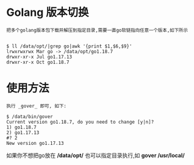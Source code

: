 Golang 版本切换
===

    把多个golang版本包下载并解压到指定目录,需要一直go软链指向任意一个版本,如下所示

```shell

$ ll /data/opt/|grep go|awk '{print $1,$6,$9}'
lrwxrwxrwx Mar go -> /data/opt/go1.18.7
drwxr-xr-x Jul go1.17.13
drwxr-xr-x Oct go1.18.7

```

使用方法
===
    执行 _gover_ 即可, 如下:
```shell
$ /data/bin/gover
Current version go1.18.7, do you need to change [y|n]?
1) go1.18.7
2) go1.17.13
#? 2
New version go1.17.13

```

如果你不想把go放在 **/data/opt/** 也可以指定目录执行,如 **gover /usr/local/**